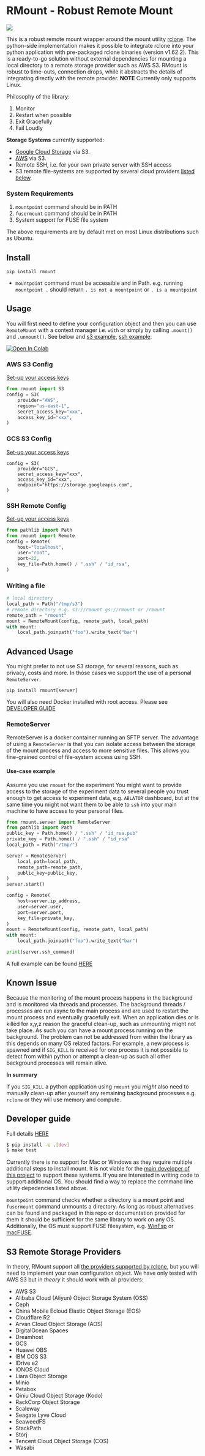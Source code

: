 # RMount - Robust Remote Mount
![](assets/mount.png)

This is a robust remote mount wrapper around the mount utility [rclone](https://rclone.org/). The python-side implementation makes it possible to integrate rclone into your python application with pre-packaged rclone binaries (version v1.62.2). This is a ready-to-go solution without external dependencies for mounting a local directory to a remote storage provider such as AWS S3. RMount is robust to time-outs, connection drops, while it abstracts the details of integrating directly with the remote provider. **NOTE** Currently only supports Linux.

Philosophy of the library:
1. Monitor
2. Restart when possible
3. Exit Gracefully
4. Fail Loudly

**Storage Systems** currently supported:
* [Google Cloud Storage](https://cloud.google.com/storage) via S3.
* [AWS](https://aws.amazon.com/s3/) via S3.
* Remote SSH, i.e. for your own private server with SSH access
* S3 remote file-systems are supported by several cloud providers [listed below](#providers).

### System Requirements

1. `mountpoint` command should be in PATH
2. `fusermount` command should be in PATH
3. System support for FUSE file system

The above requirements are by default met on most Linux distributions such as Ubuntu.

## Install

`pip install rmount`

* `mountpoint` command must be accessible and in Path. e.g. running `mountpoint .` should return `. is not a mountpoint` or `. is a mountpoint`


## Usage

You will first need to define your configuration object and then you can use `RemoteMount` with a context manager i.e. `with` or simply by calling `.mount()` and `.unmount()`. See below and [s3 example](examples/s3.py), [ssh example](examples/remote_server.py).


<a target="_blank" href="https://colab.research.google.com/github/fostiropoulos/rmount/examples/HPO.ipynb">
  <img src="https://colab.research.google.com/assets/colab-badge.svg" alt="Open In Colab"/>
</a>

### AWS S3 Config

[Set-up your access keys](https://aws.amazon.com/blogs/security/wheres-my-secret-access-key/)

```python
from rmount import S3
config = S3(
    provider="AWS",
    region="us-east-1",
    secret_access_key="xxx",
    access_key_id="xxx",
)
```
### GCS S3 Config
[Set-up your access keys](https://cloud.google.com/storage/docs/authentication/managing-hmackeys)

```
config = S3(
    provider="GCS",
    secret_access_key="xxx",
    access_key_id="xxx",
    endpoint="https://storage.googleapis.com",
)
```

### SSH Remote Config
[Set-up your access keys](https://ubuntu.com/server/docs/service-openssh)


```python
from pathlib import Path
from rmount import Remote
config = Remote(
    host="localhost",
    user="root",
    port=22,
    key_file=Path.home() / ".ssh" / "id_rsa",
)

```

### Writing a file
```python
# local directory
local_path = Path("/tmp/s3")
# remote directory e.g. s3://rmount gs://rmount or /rmount
remote_path = "rmount"
mount = RemoteMount(config, remote_path, local_path)
with mount:
    local_path.joinpath("foo").write_text("bar")
```

## Advanced Usage

You might prefer to not use S3 storage, for several reasons, such as privacy, costs and more. In those cases we support the use of a personal `RemoteServer`.

`pip install rmount[server]`

You will also need Docker installed with root access. Please see [DEVELOPER GUIDE](DEVELOPER.md)
### RemoteServer

RemoteServer is a docker container running an SFTP server. The advantage of using a `RemoteServer` is that you can isolate access between the storage of the mount process and access to more sensitive files. This allows you fine-grained control of file-system access using SSH.



#### Use-case example
Assume you use `rmount` for the experiment You might want to provide access to the storage of the experiment data to several people you trust enough to get access to experiment data, e.g. `ABLATOR` dashboard, but at the same time you might not want them to be able to `ssh` into your main machine to have access to your personal files.

```python
from rmount.server import RemoteServer
from pathlib import Path
public_key = Path.home() / ".ssh" / "id_rsa.pub"
private_key = Path.home() / ".ssh" / "id_rsa"
local_path = Path("/tmp/")

server = RemoteServer(
    local_path=local_path,
    remote_path=remote_path,
    public_key=public_key,
)
server.start()

config = Remote(
    host=server.ip_address,
    user=server.user,
    port=server.port,
    key_file=private_key,
)
mount = RemoteMount(config, remote_path, local_path)
with mount:
    local_path.joinpath("foo").write_text("bar")

print(server.ssh_command)
```

A full example can be found [HERE](examples/remote_server.py)
## Known Issue

Because the monitoring of the mount process happens in the background and is monitored via threads and processes. The background threads / processes are run async to the main process and are used to restart the mount process and eventually gracefully exit. When an application dies or is killed for x,y,z reason the graceful clean-up, such as unmounting might not take place. As such you can have a mount process running on the background. The problem can not be addressed from within the library as this depends on many OS related factors. For example, a new process is spawned and if `SIG_KILL` is received for one process it is not possible to detect from within python or attempt a clean-up as such all other background processes will remain alive.


**In summary**

if you `SIG_KILL` a python application using `rmount` you *might* also need to manually clean-up after yourself any remaining background processes e.g. `rclone` or they will use memory and compute.

## Developer guide
Full details [HERE](DEVELOPER.md)
```bash
$ pip install -e .[dev]
$ make test
```

Currently there is no support for Mac or Windows as they require multiple additional steps to install mount. It is not viable for the [main developer of this project](https://iordanis.me) to support these systems. If you are interested in writing code to support additional OS. You should find a way to replace the command line utility depedencies listed above.

`mountpoint` command checks whether a directory is a mount point and `fusermount` command unmounts a directory. As long as robust alternatives can be found and packaged in this repo or documentation provided for them it should be sufficient for the same library to work on any OS. Additionally, the OS must support FUSE filesystem, e.g. [WinFsp](https://winfsp.dev/) or [macFUSE](https://osxfuse.github.io/).

## <a name="providers"></a> S3 Remote Storage Providers

In theory, RMount support all [the providers supported by rclone](https://rclone.org/overview/), but you will need to implement your own configuration object. We have only tested with AWS S3 but in *theory* it should work with all providers:
* AWS S3
* Alibaba Cloud (Aliyun) Object Storage System (OSS)
* Ceph
* China Mobile Ecloud Elastic Object Storage (EOS)
* Cloudflare R2
* Arvan Cloud Object Storage (AOS)
* DigitalOcean Spaces
* Dreamhost
* GCS
* Huawei OBS
* IBM COS S3
* IDrive e2
* IONOS Cloud
* Liara Object Storage
* Minio
* Petabox
* Qiniu Cloud Object Storage (Kodo)
* RackCorp Object Storage
* Scaleway
* Seagate Lyve Cloud
* SeaweedFS
* StackPath
* Storj
* Tencent Cloud Object Storage (COS)
* Wasabi



